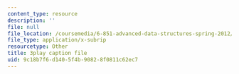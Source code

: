 ```yaml
---
content_type: resource
description: ''
file: null
file_location: /coursemedia/6-851-advanced-data-structures-spring-2012/9c18b7f6d1405f4b90828f0811c62ec7_ABX-Hvn8ymE.vtt
file_type: application/x-subrip
resourcetype: Other
title: 3play caption file
uid: 9c18b7f6-d140-5f4b-9082-8f0811c62ec7
---
```

